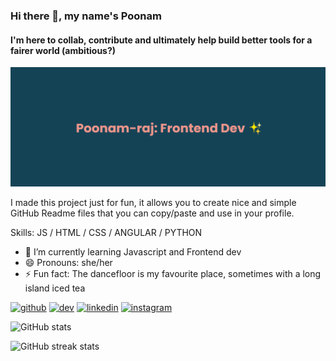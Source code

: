 ### Hi there 👋, my name's Poonam
#### I'm here to collab, contribute and ultimately help build better tools for a fairer world (ambitious?)
![](https://github.com/Poonam-raj/Poonam-raj/blob/main/banner%20(1).png)

I made this project just for fun, it allows you to create nice and simple GitHub Readme files that you can copy/paste and use in your profile.

Skills: JS / HTML / CSS / ANGULAR / PYTHON

- 🌱 I’m currently learning Javascript and Frontend dev 
- 😄 Pronouns: she/her 
- ⚡ Fun fact: The dancefloor is my favourite place, sometimes with a long island iced tea 


[<img src='https://cdn.jsdelivr.net/npm/simple-icons@3.0.1/icons/github.svg' alt='github' height='40'>](https://github.com/Poonam-raj)  [<img src='https://cdn.jsdelivr.net/npm/simple-icons@3.0.1/icons/dev-dot-to.svg' alt='dev' height='40'>](https://dev.to/poonamraj)  [<img src='https://cdn.jsdelivr.net/npm/simple-icons@3.0.1/icons/linkedin.svg' alt='linkedin' height='40'>](https://www.linkedin.com/in/poonam-rajput/)  [<img src='https://cdn.jsdelivr.net/npm/simple-icons@3.0.1/icons/instagram.svg' alt='instagram' height='40'>](https://www.instagram.com/honestea.pod/)  

![GitHub stats](https://github-readme-stats.vercel.app/api?username=Poonam-raj&show_icons=true)  

![GitHub streak stats](https://github-readme-streak-stats.herokuapp.com/?user=Poonam-raj)  

